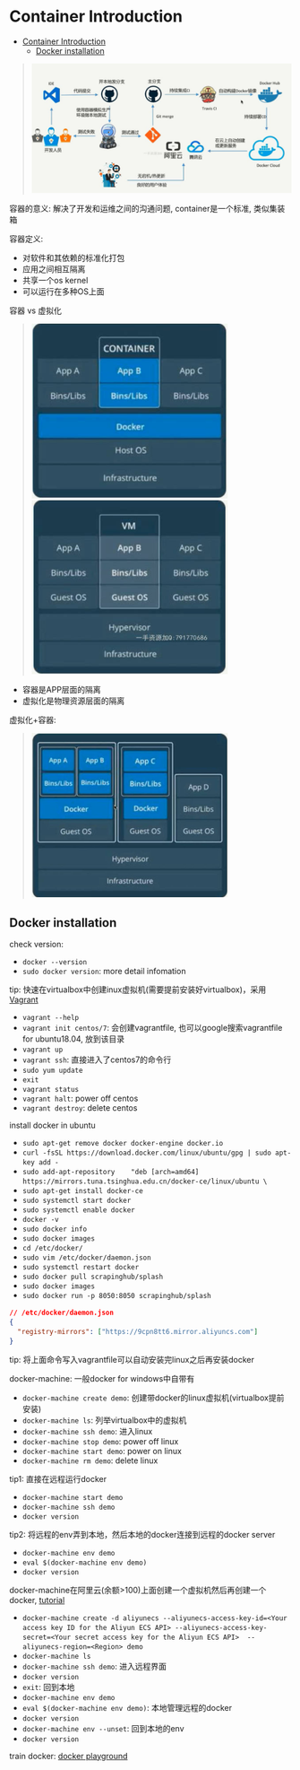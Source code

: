 # Container Introduction

- [Container Introduction](#container-introduction)
  - [Docker installation](#docker-installation)

> ![](ch01/intro01.jpg)

容器的意义: 解决了开发和运维之间的沟通问题, container是一个标准, 类似集装箱

容器定义:
- 对软件和其依赖的标准化打包
- 应用之间相互隔离
- 共享一个os kernel
- 可以运行在多种OS上面

容器 vs 虚拟化
> <img src="ch01/intro02.jpg" width=350>
> <img src="ch01/intro03.jpg" width=350>
- 容器是APP层面的隔离
- 虚拟化是物理资源层面的隔离

虚拟化+容器:
> <img src="ch01/intro04.jpg" width=350>

## Docker installation

check version:
- `docker --version`
- `sudo docker version`: more detail infomation

tip: 快速在virtualbox中创建inux虚拟机(需要提前安装好virtualbox)，采用[Vagrant](https://www.vagrantup.com/downloads.html)
- `vagrant --help`
- `vagrant init centos/7`: 会创建vagrantfile, 也可以google搜索vagrantfile for ubuntu18.04, 放到该目录
- `vagrant up`
- `vagrant ssh`: 直接进入了centos7的命令行
- `sudo yum update`
- `exit`
- `vagrant status`
- `vagrant halt`: power off centos
- `vagrant destroy`: delete centos

install docker in ubuntu
- `sudo apt-get remove docker docker-engine docker.io`
- `curl -fsSL https://download.docker.com/linux/ubuntu/gpg | sudo apt-key add -`
- `sudo add-apt-repository    "deb [arch=amd64] https://mirrors.tuna.tsinghua.edu.cn/docker-ce/linux/ubuntu \`
- `sudo apt-get install docker-ce`
- `sudo systemctl start docker`
- `sudo systemctl enable docker`
- `docker -v`
- `sudo docker info`
- `sudo docker images`
- `cd /etc/docker/`
- `sudo vim /etc/docker/daemon.json`
- `sudo systemctl restart docker`
- `sudo docker pull scrapinghub/splash`
- `sudo docker images`
- `sudo docker run -p 8050:8050 scrapinghub/splash`


```json
// /etc/docker/daemon.json
{
  "registry-mirrors": ["https://9cpn8tt6.mirror.aliyuncs.com"]
}
```

tip: 将上面命令写入vagrantfile可以自动安装完linux之后再安装docker

docker-machine: 一般docker for windows中自带有
- `docker-machine create demo`: 创建带docker的linux虚拟机(virtualbox提前安装)
- `docker-machine ls`: 列举virtualbox中的虚拟机
- `docker-machine ssh demo`: 进入linux
- `docker-machine stop demo`: power off linux
- `docker-machine start demo`: power on linux
- `docker-machine rm demo`: delete linux

tip1: 直接在远程运行docker
- `docker-machine start demo`
- `docker-machine ssh demo`
- `docker version`

tip2: 将远程的env弄到本地，然后本地的docker连接到远程的docker server
- `docker-machine env demo`
- `eval $(docker-machine env demo)`
- `docker version`

docker-machine在阿里云(余额>100)上面创建一个虚拟机然后再创建一个docker, [tutorial](https://github.com/AliyunContainerService/docker-machine-driver-aliyunecs)
- `docker-machine create -d aliyunecs --aliyunecs-access-key-id=<Your access key ID for the Aliyun ECS API> --aliyunecs-access-key-secret=<Your secret access key for the Aliyun ECS API>  --aliyunecs-region=<Region> demo`
- `docker-machine ls`
- `docker-machine ssh demo`: 进入远程界面
- `docker version`
- `exit`: 回到本地
- `docker-machine env demo`
- `eval $(docker-machine env demo)`: 本地管理远程的docker
- `docker version`
- `docker-machine env --unset`: 回到本地的env
- `docker version`

train docker: [docker playground](https://labs.play-with-docker.com/)